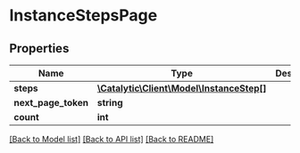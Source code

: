 # InstanceStepsPage

## Properties
Name | Type | Description | Notes
------------ | ------------- | ------------- | -------------
**steps** | [**\Catalytic\Client\Model\InstanceStep[]**](InstanceStep.md) |  | [optional] 
**next_page_token** | **string** |  | [optional] 
**count** | **int** |  | [optional] 

[[Back to Model list]](../../README.md#documentation-for-models) [[Back to API list]](../../README.md#documentation-for-api-endpoints) [[Back to README]](../../README.md)


